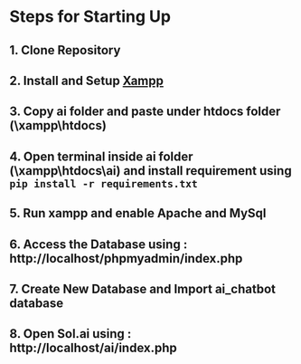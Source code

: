 # Steps for Starting Up
## 1. Clone Repository
## 2. Install and Setup [Xampp](https://www.apachefriends.org/download.html)
## 3. Copy ai folder and paste under htdocs folder (\xampp\htdocs\)
## 4. Open terminal inside ai folder (\xampp\htdocs\ai) and install requirement using `pip install -r requirements.txt`
## 5. Run xampp and enable Apache and MySql
## 6. Access the Database using : http://localhost/phpmyadmin/index.php
## 7. Create New Database and Import ai_chatbot database
## 8. Open Sol.ai using : http://localhost/ai/index.php
